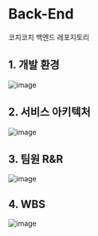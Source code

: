 # Back-End
코치코치 백엔드 레포지토리

## 1. 개발 환경
![image](https://github.com/COACH-COACH/Spring-Back-End/assets/69359774/41b812fc-3dc3-415e-b19b-7972451643e9)

## 2. 서비스 아키텍처
![image](https://github.com/COACH-COACH/Spring-Back-End/assets/69359774/7bcd0d9d-4fa1-42e2-b6f9-6ffe027ee5d3)

## 3. 팀원 R&R
![image](https://github.com/COACH-COACH/Spring-Back-End/assets/69359774/4b132806-2791-43ad-a8f9-44a2d67c1303)

## 4. WBS
![image](https://github.com/COACH-COACH/Spring-Back-End/assets/69359774/e32c273a-3105-4990-8d40-8a95d2d7d08b)
